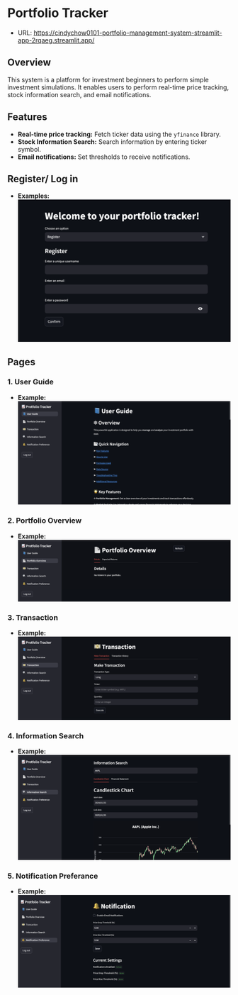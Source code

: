 # Portfolio Tracker
- URL: https://cindychow0101-portfolio-management-system-streamlit-app-2rqaeg.streamlit.app/

## Overview
This system is a platform for investment beginners to perform simple investment simulations. It enables users to perform real-time price tracking, stock information search, and email notifications. 

## Features
- **Real-time price tracking:** Fetch ticker data using the `yfinance` library.
- **Stock Information Search:** Search information by entering ticker symbol.
- **Email notifications:** Set thresholds to receive notifications.

## Register/ Log in
- **Examples:**
![Register](/images/register.png)

## Pages
### 1. User Guide
- **Example:**
![Guide](/images/guide.png)

### 2. Portfolio Overview
- **Example:**
![overview](/images/overview.png)

### 3. Transaction
- **Example:**
![Transaction](/images/transaction.png)

### 4. Information Search
- **Example:**
![Search](/images/search.png)

### 5. Notification Preferance
- **Example:**
![Notification](/images/notification.png)
